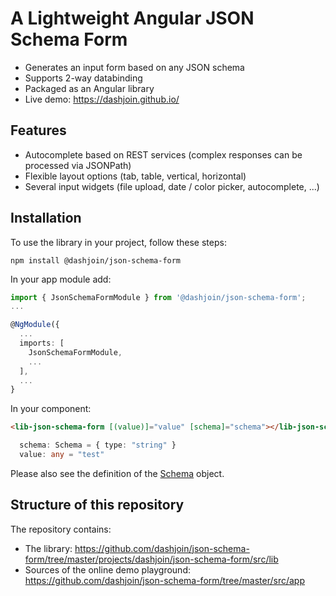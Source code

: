 # A Lightweight Angular JSON Schema Form

* Generates an input form based on any JSON schema
* Supports 2-way databinding
* Packaged as an Angular library
* Live demo: https://dashjoin.github.io/

## Features

* Autocomplete based on REST services (complex responses can be processed via JSONPath)
* Flexible layout options (tab, table, vertical, horizontal)
* Several input widgets (file upload, date / color picker, autocomplete, ...)

## Installation

To use the library in your project, follow these steps:

```shell
npm install @dashjoin/json-schema-form
```

In your app module add:

```typescript
import { JsonSchemaFormModule } from '@dashjoin/json-schema-form';
...

@NgModule({
  ...
  imports: [
    JsonSchemaFormModule,
    ...
  ],
  ...
}
```

In your component:

```html
<lib-json-schema-form [(value)]="value" [schema]="schema"></lib-json-schema-form>
```

```typescript
  schema: Schema = { type: "string" }
  value: any = "test"
```

Please also see the definition of the [Schema](https://github.com/dashjoin/json-schema-form/blob/master/projects/dashjoin/json-schema-form/src/lib/schema.ts) object.

## Structure of this repository

The repository contains:

* The library: https://github.com/dashjoin/json-schema-form/tree/master/projects/dashjoin/json-schema-form/src/lib
* Sources of the online demo playground: https://github.com/dashjoin/json-schema-form/tree/master/src/app
